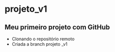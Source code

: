 # projeto_v1

## Meu primeiro projeto com GitHub

- Clonando o repositório remoto
- Criada a branch projeto _v1


